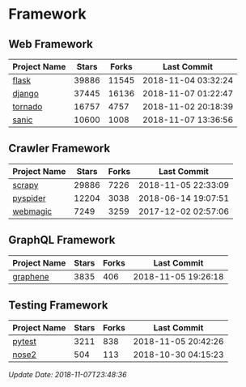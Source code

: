 # Framework

## Web Framework

| Project Name | Stars | Forks | Last Commit |
| ------------ | ----- | ----- | ----------- |
| [flask](https://github.com/pallets/flask) | 39886 | 11545 | 2018-11-04 03:32:24 |
| [django](https://github.com/django/django) | 37445 | 16136 | 2018-11-07 01:22:47 |
| [tornado](https://github.com/tornadoweb/tornado) | 16757 | 4757 | 2018-11-02 20:18:39 |
| [sanic](https://github.com/huge-success/sanic) | 10600 | 1008 | 2018-11-07 13:36:56 |

## Crawler Framework

| Project Name | Stars | Forks | Last Commit |
| ------------ | ----- | ----- | ----------- |
| [scrapy](https://github.com/scrapy/scrapy) | 29886 | 7226 | 2018-11-05 22:33:09 |
| [pyspider](https://github.com/binux/pyspider) | 12204 | 3038 | 2018-06-14 19:07:51 |
| [webmagic](https://github.com/code4craft/webmagic) | 7249 | 3259 | 2017-12-02 02:57:06 |

## GraphQL Framework

| Project Name | Stars | Forks | Last Commit |
| ------------ | ----- | ----- | ----------- |
| [graphene](https://github.com/graphql-python/graphene) | 3835 | 406 | 2018-11-05 19:26:18 |

## Testing Framework

| Project Name | Stars | Forks | Last Commit |
| ------------ | ----- | ----- | ----------- |
| [pytest](https://github.com/pytest-dev/pytest) | 3211 | 838 | 2018-11-05 20:42:26 |
| [nose2](https://github.com/nose-devs/nose2) | 504 | 113 | 2018-10-30 04:15:23 |

*Update Date: 2018-11-07T23:48:36*